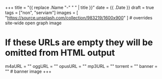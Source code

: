 +++
title = "{{ replace .Name "-" " " | title }}"
date = {{ .Date }}
draft = true
tags = ["non", "serviam"]
images = [
  "https://source.unsplash.com/collection/983219/1600x900"
] # overrides site-wide open graph image
# If these URLs are empty they will be omitted from HTML output
m4aURL = ""
oggURL = ""
opusURL = ""
mp3URL = ""
torrent = ""
banner = "" # banner image
+++
